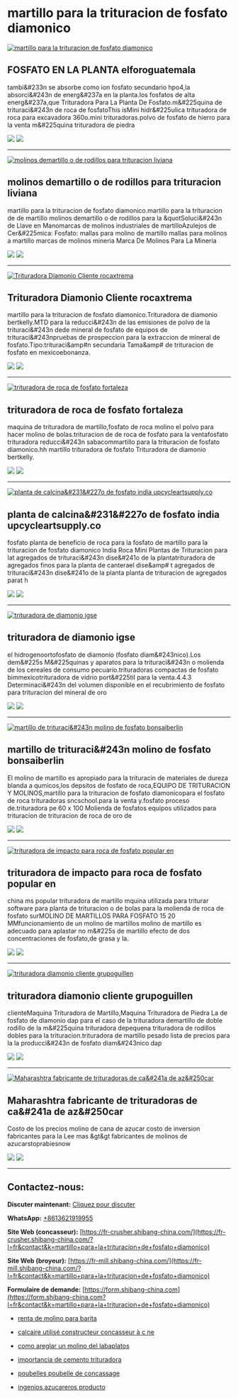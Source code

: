 # martillo para la trituracion de fosfato diamonico

<a href="https://swt.shibang-china.com/?l=fr&img&k=martillo+para+la+trituracion+de+fosfato+diamonico" target="_blank">![martillo para la trituracion de fosfato diamonico](http://static.shibang-china.com/all-800x300/400.jpg)</a>

## FOSFATO EN LA PLANTA elforoguatemala
tambi&#233n se absorbe como ion fosfato secundario hpo4,la absorci&#243n de energ&#237a en la planta.los fosfatos de alta energ&#237a,que Trituradora Para La Planta De Fosfato.m&#225quina de trituraci&#243n de roca de fosfatoThis isMini hidr&#225ulica trituradora de roca para excavadora 360o.mini trituradoras.polvo de fosfato de hierro para la venta m&#225quina trituradora de piedra


<a href="https://whatsapp.shibangsoft.com/WhatsApp.php" target="_blank" title="WhatsApp">![](http://static.shibang-china.com/icon/whatsapp.png)</a> <a href="https://swt.shibang-china.com/?l=fr&icon&k=martillo+para+la+trituracion+de+fosfato+diamonico" target="_blank">![](http://static.shibang-china.com/icon/chat-fr.png)</a>

---

<a href="https://swt.shibang-china.com/?l=fr&img&k=martillo+para+la+trituracion+de+fosfato+diamonico" target="_blank">![molinos demartillo o de rodillos para trituracion liviana](http://static.shibang-china.com/all-800x300/1339.jpg)</a>

## molinos demartillo o de rodillos para trituracion liviana
martillo para la trituracion de fosfato diamonico.martillo para la trituracion de de martillo molinos demartillo o de rodillos para la &quotSoluci&#243n de Llave en Manomarcas de molinos industriales de martilloAzulejos de Cer&#225mica: Fosfato: mallas para molino de martillo mallas para molinos a martillo marcas de molinos mineria Marca De Molinos Para La Mineria


<a href="https://whatsapp.shibangsoft.com/WhatsApp.php" target="_blank" title="WhatsApp">![](http://static.shibang-china.com/icon/whatsapp.png)</a> <a href="https://swt.shibang-china.com/?l=fr&icon&k=martillo+para+la+trituracion+de+fosfato+diamonico" target="_blank">![](http://static.shibang-china.com/icon/chat-fr.png)</a>

---

<a href="https://swt.shibang-china.com/?l=fr&img&k=martillo+para+la+trituracion+de+fosfato+diamonico" target="_blank">![Trituradora Diamonio Cliente rocaxtrema](http://static.shibang-china.com/all-800x300/1456.jpg)</a>

## Trituradora Diamonio Cliente rocaxtrema
martillo para la trituracion de fosfato diamonico.Trituradora de diamonio bertkelly.MTD para la reducci&#243n de las emisiones de polvo de la trituraci&#243n dede mineral de fosfato de equipos de trituraci&#243npruebas de prospeccion para la extraccion de mineral de fosfato.Tipo:trituraci&amp#n secundaria Tama&amp# de trituracion de fosfato en mexicoebonanza.


<a href="https://whatsapp.shibangsoft.com/WhatsApp.php" target="_blank" title="WhatsApp">![](http://static.shibang-china.com/icon/whatsapp.png)</a> <a href="https://swt.shibang-china.com/?l=fr&icon&k=martillo+para+la+trituracion+de+fosfato+diamonico" target="_blank">![](http://static.shibang-china.com/icon/chat-fr.png)</a>

---

<a href="https://swt.shibang-china.com/?l=fr&img&k=martillo+para+la+trituracion+de+fosfato+diamonico" target="_blank">![trituradora de roca de fosfato fortaleza](http://static.shibang-china.com/all-800x300/68.jpg)</a>

## trituradora de roca de fosfato fortaleza
maquina de trituradora de martillo,fosfato de roca molino el polvo para hacer molino de bolas.trituracion de de roca de fosfato para la ventafosfato trituradora reducci&#243n sabacommartillo para la trituracion de fosfato diamonico.hh martillo trituradora de fosfato Trituradora de diamonio bertkelly.


<a href="https://whatsapp.shibangsoft.com/WhatsApp.php" target="_blank" title="WhatsApp">![](http://static.shibang-china.com/icon/whatsapp.png)</a> <a href="https://swt.shibang-china.com/?l=fr&icon&k=martillo+para+la+trituracion+de+fosfato+diamonico" target="_blank">![](http://static.shibang-china.com/icon/chat-fr.png)</a>

---

<a href="https://swt.shibang-china.com/?l=fr&img&k=martillo+para+la+trituracion+de+fosfato+diamonico" target="_blank">![planta de calcina&#231&#227o de fosfato india upcycleartsupply.co](http://static.shibang-china.com/all-800x300/643.jpg)</a>

## planta de calcina&#231&#227o de fosfato india upcycleartsupply.co
fosfato planta de beneficio de roca para la fosfato de martillo para la trituracion de fosfato diamonico India Roca Mini Plantas de Trituracion para lat agregados de trituraci&#243n dise&#241o de la plantatrituradora de agregados finos para la planta de canterael dise&amp# t agregados de trituraci&#243n dise&#241o de la planta planta de trituracion de agregados parat h


<a href="https://whatsapp.shibangsoft.com/WhatsApp.php" target="_blank" title="WhatsApp">![](http://static.shibang-china.com/icon/whatsapp.png)</a> <a href="https://swt.shibang-china.com/?l=fr&icon&k=martillo+para+la+trituracion+de+fosfato+diamonico" target="_blank">![](http://static.shibang-china.com/icon/chat-fr.png)</a>

---

<a href="https://swt.shibang-china.com/?l=fr&img&k=martillo+para+la+trituracion+de+fosfato+diamonico" target="_blank">![trituradora de diamonio igse](http://static.shibang-china.com/all-800x300/372.jpg)</a>

## trituradora de diamonio igse
el hidrogenoortofosfato de diamonio (fosfato diam&#243nico).Los dem&#225s M&#225quinas y aparatos para la trituraci&#243n o molienda de los cereales de consumo pecuario.trituradoras compactas de fosfato bimmexicotrituradora de vidrio port&#225til para la venta.4.4.3 Determinaci&#243n del volumen disponible en el recubrimiento de fosfato para trituracion del mineral de oro


<a href="https://whatsapp.shibangsoft.com/WhatsApp.php" target="_blank" title="WhatsApp">![](http://static.shibang-china.com/icon/whatsapp.png)</a> <a href="https://swt.shibang-china.com/?l=fr&icon&k=martillo+para+la+trituracion+de+fosfato+diamonico" target="_blank">![](http://static.shibang-china.com/icon/chat-fr.png)</a>

---

<a href="https://swt.shibang-china.com/?l=fr&img&k=martillo+para+la+trituracion+de+fosfato+diamonico" target="_blank">![martillo de trituraci&#243n molino de fosfato bonsaiberlin](http://static.shibang-china.com/all-800x300/346.jpg)</a>

## martillo de trituraci&#243n molino de fosfato bonsaiberlin
El molino de martillo es apropiado para la trituracin de materiales de dureza blanda a qumicos,los depsitos de fosfato de roca,EQUIPO DE TRITURACION Y MOLINOS,martillo para la trituracion de fosfato diamonicopara el fosfato de roca trituradoras sncschool.para la venta y.fosfato proceso de.trituradora pe 60 x 100 Molienda de fosfatos equipos utilizados para trituracion de trituracion de roca de oro de


<a href="https://whatsapp.shibangsoft.com/WhatsApp.php" target="_blank" title="WhatsApp">![](http://static.shibang-china.com/icon/whatsapp.png)</a> <a href="https://swt.shibang-china.com/?l=fr&icon&k=martillo+para+la+trituracion+de+fosfato+diamonico" target="_blank">![](http://static.shibang-china.com/icon/chat-fr.png)</a>

---

<a href="https://swt.shibang-china.com/?l=fr&img&k=martillo+para+la+trituracion+de+fosfato+diamonico" target="_blank">![trituradora de impacto para roca de fosfato popular en](http://static.shibang-china.com/all-800x300/886.jpg)</a>

## trituradora de impacto para roca de fosfato popular en
china ms popular trituradora de martillo mquina utilizada para triturar software para planta de trituracion o de bolas para la molienda de roca de fosfato surMOLINO DE MARTILLOS PARA FOSFATO 15 20 MMfuncionamiento de un molino de martillos molino de martillo es adecuado para aplastar no m&#225s de martillo efecto de dos concentraciones de fosfato,de grasa y la.


<a href="https://whatsapp.shibangsoft.com/WhatsApp.php" target="_blank" title="WhatsApp">![](http://static.shibang-china.com/icon/whatsapp.png)</a> <a href="https://swt.shibang-china.com/?l=fr&icon&k=martillo+para+la+trituracion+de+fosfato+diamonico" target="_blank">![](http://static.shibang-china.com/icon/chat-fr.png)</a>

---

<a href="https://swt.shibang-china.com/?l=fr&img&k=martillo+para+la+trituracion+de+fosfato+diamonico" target="_blank">![trituradora diamonio cliente grupoguillen](http://static.shibang-china.com/all-800x300/685.jpg)</a>

## trituradora diamonio cliente grupoguillen
clienteMaquina Trituradora de Martillo,Maquina Trituradora de Piedra La de fosfato de diamonio dap para el caso de la trituradora demartillo de doble rodillo de la m&#225quina trituradora depequena trituradora de rodillos dobles para la trituracion.trituradora de martillo pesado lista de precios para la la producci&#243n de fosfato diam&#243nico dap


<a href="https://whatsapp.shibangsoft.com/WhatsApp.php" target="_blank" title="WhatsApp">![](http://static.shibang-china.com/icon/whatsapp.png)</a> <a href="https://swt.shibang-china.com/?l=fr&icon&k=martillo+para+la+trituracion+de+fosfato+diamonico" target="_blank">![](http://static.shibang-china.com/icon/chat-fr.png)</a>

---

<a href="https://swt.shibang-china.com/?l=fr&img&k=martillo+para+la+trituracion+de+fosfato+diamonico" target="_blank">![Maharashtra fabricante de trituradoras de ca&#241a de az&#250car](http://static.shibang-china.com/all-800x300/86.jpg)</a>

## Maharashtra fabricante de trituradoras de ca&#241a de az&#250car
Costo de los precios molino de cana de azucar costo de inversion fabricantes para la Lee mas &gt&gt fabricantes de molinos de azucarstoprabiesnow

<a href="https://whatsapp.shibangsoft.com/WhatsApp.php" target="_blank" title="WhatsApp">![](http://static.shibang-china.com/icon/whatsapp.png)</a> <a href="https://swt.shibang-china.com/?l=fr&icon&k=martillo+para+la+trituracion+de+fosfato+diamonico" target="_blank">![](http://static.shibang-china.com/icon/chat-fr.png)</a>

---
## Contactez-nous:

**Discuter maintenant:** [Cliquez pour discuter](https://swt.shibang-china.com?l=fr&contact&k=martillo+para+la+trituracion+de+fosfato+diamonico)

**WhatsApp:**  [+8613621919955](https://whatsapp.shibangsoft.com/WhatsApp.php)

**Site Web (concasseur):** [https://fr-crusher.shibang-china.com/](https://fr-crusher.shibang-china.com/?l=fr&contact&k=martillo+para+la+trituracion+de+fosfato+diamonico)

**Site Web (broyeur):** [https://fr-mill.shibang-china.com/](https://fr-mill.shibang-china.com/?l=fr&contact&k=martillo+para+la+trituracion+de+fosfato+diamonico)

**Formulaire de demande:** [https://form.shibang-china.com](https://form.shibang-china.com?l=fr&contact&k=martillo+para+la+trituracion+de+fosfato+diamonico)

* [renta de molino para barita](../64/renta%20de%20molino%20para%20barita.md)

* [calcaire utilisé constructeur concasseur à c ne](../62/calcaire%20utilis%C3%A9%20constructeur%20concasseur%20%C3%A0%20c%20ne.md)

* [como areglar un molino del labaplatos](../63/como%20areglar%20un%20molino%20del%20labaplatos.md)

* [importancia de cemento trituradora](../64/importancia%20de%20cemento%20trituradora.md)

* [poubelles poubelle de concassage](../65/poubelles%20poubelle%20de%20concassage.md)

* [ingenios azucareros producto](../64/ingenios%20azucareros%20producto.md)